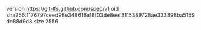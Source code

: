 version https://git-lfs.github.com/spec/v1
oid sha256:1176797ceed98e348616a18f03de8eef3115389728ae333398ba5159de88d9d8
size 2556
